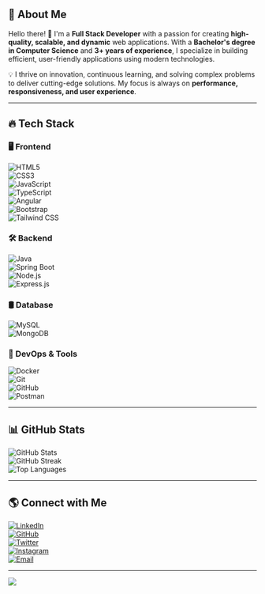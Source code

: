 ## 🚀 About Me  
Hello there! 👋 I'm a **Full Stack Developer** with a passion for creating **high-quality, scalable, and dynamic** web applications. With a **Bachelor's degree in Computer Science** and **3+ years of experience**, I specialize in building efficient, user-friendly applications using modern technologies.

💡 I thrive on innovation, continuous learning, and solving complex problems to deliver cutting-edge solutions. My focus is always on **performance, responsiveness, and user experience**.

---

## 🔥 Tech Stack  
### 🖥️ Frontend  
![HTML5](https://img.shields.io/badge/HTML5-%23E34F26.svg?style=for-the-badge&logo=html5&logoColor=white)  
![CSS3](https://img.shields.io/badge/CSS3-%231572B6.svg?style=for-the-badge&logo=css3&logoColor=white)  
![JavaScript](https://img.shields.io/badge/JavaScript-%23F7DF1E.svg?style=for-the-badge&logo=javascript&logoColor=black)  
![TypeScript](https://img.shields.io/badge/TypeScript-%23007ACC.svg?style=for-the-badge&logo=typescript&logoColor=white)  
![Angular](https://img.shields.io/badge/Angular-%23DD0031.svg?style=for-the-badge&logo=angular&logoColor=white)  
![Bootstrap](https://img.shields.io/badge/Bootstrap-%238511FA.svg?style=for-the-badge&logo=bootstrap&logoColor=white)  
![Tailwind CSS](https://img.shields.io/badge/TailwindCSS-%2338B2AC.svg?style=for-the-badge&logo=tailwind-css&logoColor=white)  

### 🛠 Backend  
![Java](https://img.shields.io/badge/Java-%23ED8B00.svg?style=for-the-badge&logo=openjdk&logoColor=white)  
![Spring Boot](https://img.shields.io/badge/SpringBoot-%236DB33F.svg?style=for-the-badge&logo=spring-boot&logoColor=white)  
![Node.js](https://img.shields.io/badge/Node.js-%2343853D.svg?style=for-the-badge&logo=node.js&logoColor=white)  
![Express.js](https://img.shields.io/badge/Express.js-%23404d59.svg?style=for-the-badge&logo=express&logoColor=%2361DAFB)  

### 🛢️ Database  
![MySQL](https://img.shields.io/badge/MySQL-%234479A1.svg?style=for-the-badge&logo=mysql&logoColor=white)  
![MongoDB](https://img.shields.io/badge/MongoDB-%234ea94b.svg?style=for-the-badge&logo=mongodb&logoColor=white)  

### 🛑 DevOps & Tools  
![Docker](https://img.shields.io/badge/Docker-%230db7ed.svg?style=for-the-badge&logo=docker&logoColor=white)  
![Git](https://img.shields.io/badge/Git-%23F05033.svg?style=for-the-badge&logo=git&logoColor=white)  
![GitHub](https://img.shields.io/badge/GitHub-%23121011.svg?style=for-the-badge&logo=github&logoColor=white)  
![Postman](https://img.shields.io/badge/Postman-%23FF6C37.svg?style=for-the-badge&logo=postman&logoColor=white)  

---

## 📊 GitHub Stats  
![GitHub Stats](https://github-readme-stats.vercel.app/api?username=satendracoder&theme=radical&hide_border=false&include_all_commits=true&count_private=true)  
![GitHub Streak](https://github-readme-streak-stats.herokuapp.com/?user=satendracoder&theme=radical&hide_border=false)  
![Top Languages](https://github-readme-stats.vercel.app/api/top-langs/?username=satendracoder&theme=radical&hide_border=false&layout=compact)  

---

## 🌎 Connect with Me  
[![LinkedIn](https://img.shields.io/badge/LinkedIn-%230077B5.svg?style=for-the-badge&logo=linkedin&logoColor=white)](https://www.linkedin.com/in/satendracoder/)  
[![GitHub](https://img.shields.io/badge/GitHub-%23121011.svg?style=for-the-badge&logo=github&logoColor=white)](https://github.com/satendracoder)  
[![Twitter](https://img.shields.io/badge/Twitter-%231DA1F2.svg?style=for-the-badge&logo=twitter&logoColor=white)](https://twitter.com/satendracoder)  
[![Instagram](https://img.shields.io/badge/Instagram-%23E4405F.svg?style=for-the-badge&logo=instagram&logoColor=white)](https://instagram.com/satendracoder)  
[![Email](https://img.shields.io/badge/Email-D14836?style=for-the-badge&logo=gmail&logoColor=white)](mailto:satendracaria@gmail.com)  

---  
![](https://visitcount.itsvg.in/api?id=satendracoder&icon=0&color=0)

